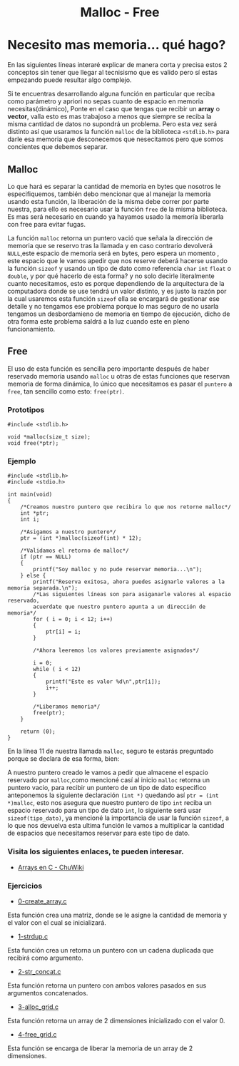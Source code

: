 <h1 style = "text-align:center">Malloc - Free</h1>

# Necesito mas memoria... qué hago?

En las siguientes líneas interaré explicar de manera corta y precisa estos 2 conceptos sin tener que llegar al tecnisismo que es valido pero sí estas empezando puede resultar algo complejo.

Si te encuentras desarrollando alguna función en particular que reciba como parámetro y apriori no sepas cuanto de espacio en memoria necesitas(dinámico), Ponte en el caso que tengas que recibir un <b>array</b> o <b>vector</b>, valla esto es mas trabajoso a menos que siempre se reciba la misma cantidad de datos no supondrá un problema. Pero esta vez será distinto así que usaramos la función `malloc` de la biblioteca `<stdlib.h>` para darle esa memoria que desconecemos que nesecitamos pero que somos concientes que debemos separar.

## Malloc

Lo que hará es separar la cantidad de memoria en bytes que nosotros le especifiquemos, también debo mencionar que al manejar la memoria usando esta función, la liberación de la misma debe correr por parte nuestra, para ello es necesario usar la función `free` de la misma biblioteca. Es mas será necesario en cuando ya hayamos usado la memoría liberarla con free para evitar fugas.

La función `malloc` retorna un puntero vació que señala la dirección de memoria que se reservo tras la llamada y en caso contrario devolverá `NULL`,este espacio de memoria será en bytes, pero espera un momento , este espacio que le vamos apedir que nos reserve deberá hacerse usando la función `sizeof` y usando un tipo de dato como referencia `char` `int` `float` o `double`, y por qué hacerlo de esta forma? y no solo decirle literalmente cuanto necesitamos, esto es porque dependiendo de la arquitectura de la computadora donde se use tendrá un valor distinto, y es justo la razón por la cual usaremos esta función `sizeof` ella se encargará de gestionar ese detalle y no tengamos ese problema porque lo mas seguro de no usarla tengamos un desbordamieno de memoria en tiempo de ejecución, dicho de otra forma este problema saldrá a la luz cuando este en pleno funcionamiento.

## Free

El uso de esta función es sencilla pero importante después de haber reservado memoria usando `malloc` u otras de estas funciones que reservan memoria de forma dinámica, lo único que necesitamos es pasar el `puntero` a `free`, tan sencillo como esto: `free(ptr)`.

### Prototipos
    #include <stdlib.h>
    
    void *malloc(size_t size);
    void free(*ptr);
    



### Ejemplo

    #include <stdlib.h>
	#include <stdio.h>
    
    int main(void)
    {
		/*Creamos nuestro puntero que recibira lo que nos retorne malloc*/
    	int *ptr;
		int i;
    
		/*Asigamos a nuestro puntero*/
    	ptr = (int *)malloc(sizeof(int) * 12);
    
		/*Validamos el retorno de malloc*/
    	if (ptr == NULL)
    	{
    		printf("Soy malloc y no pude reservar memoria...\n");
    	} else {
    		printf("Reserva exitosa, ahora puedes asignarle valores a la memoria separada.\n");
			/*Las siguientes líneas son para asiganarle valores al espacio reservado,
			acuerdate que nuestro puntero apunta a un dirección de memoria*/
    		for ( i = 0; i < 12; i++)
			{
				ptr[i] = i;
			}
			
			/*Ahora leeremos los valores previamente asignados*/
			
			i = 0;
			while ( i < 12)
			{
				printf("Este es valor %d\n",ptr[i]);
				i++;
			}
			
			/*Liberamos memoria*/
			free(ptr);
    	}
    
    	return (0);
    }
En la línea 11 de nuestra llamada `malloc`, seguro te estarás preguntado porque se declara de esa forma, bien:

A nuestro puntero creado le vamos a pedir que almacene el espacio reservado por `malloc`,como mencioné casí al inicio `malloc` retorna un puntero vacio, para recibir un puntero de un tipo de dato especifico anteponemos la siguiente declaración `(int *)` quedando así `ptr = (int *)malloc`, esto nos asegura que nuestro puntero de tipo `int` reciba un espacio reservado para un tipo de dato `int`, lo siguiente será usar `sizeof(tipo_dato)`, ya mencioné la importancia de usar la función `sizeof`, a lo que nos devuelva esta ultima función le vamos a multiplicar la cantidad de espacios que necesitamos reservar para este tipo de dato.

### Visita los siguientes enlaces, te pueden interesar.

- <a href="https://chuidiang.org/index.php?title=Arrays_en_C">Arrays en C - ChuWiki</a>

### Ejercicios

- [0-create_array.c](./0-create_array.c "0-create_array.c")

Esta función crea una matriz, donde se le asigne la cantidad de memoria y el valor con el cual se inicializará.

- [1-strdup.c](./1-strdup.c "1-strdup.c")

Esta función crea un retorna un puntero con un cadena duplicada que recibirá como argumento.

- [2-str_concat.c](./2-str_concat.c "2-str_concat.c")

Esta función retorna un puntero con ambos valores pasados en sus argumentos concatenados.

- [3-alloc_grid.c](./3-alloc_grid.c "3-alloc_grid.c")

Esta función retorna un array de 2 dimensiones inicializado con el valor 0.

- [4-free_grid.c](./4-free_grid.c "4-free_grid.c")

Esta función se encarga de liberar la memoria de un array de 2 dimensiones.

